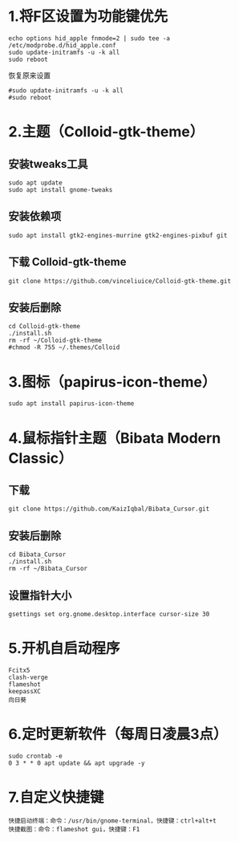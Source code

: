 # 1.将F区设置为功能键优先
``````
echo options hid_apple fnmode=2 | sudo tee -a /etc/modprobe.d/hid_apple.conf
sudo update-initramfs -u -k all
sudo reboot
``````

恢复原来设置
``````
#sudo update-initramfs -u -k all
#sudo reboot
``````

# 2.主题（Colloid-gtk-theme）
## 安装tweaks工具
``````
sudo apt update
sudo apt install gnome-tweaks
``````

## 安装依赖项
``````
sudo apt install gtk2-engines-murrine gtk2-engines-pixbuf git
``````

## 下载 Colloid-gtk-theme
``````
git clone https://github.com/vinceliuice/Colloid-gtk-theme.git
``````

## 安装后删除
``````
cd Colloid-gtk-theme
./install.sh
rm -rf ~/Colloid-gtk-theme
#chmod -R 755 ~/.themes/Colloid
``````

# 3.图标（papirus-icon-theme）
``````
sudo apt install papirus-icon-theme
``````

# 4.鼠标指针主题（Bibata Modern Classic）
## 下载
``````
git clone https://github.com/KaizIqbal/Bibata_Cursor.git
``````

## 安装后删除
``````
cd Bibata_Cursor
./install.sh
rm -rf ~/Bibata_Cursor
``````

## 设置指针大小
``````
gsettings set org.gnome.desktop.interface cursor-size 30
``````

# 5.开机自启动程序
``````
Fcitx5
clash-verge
flameshot
keepassXC
向日葵
``````

# 6.定时更新软件（每周日凌晨3点）
``````
sudo crontab -e
0 3 * * 0 apt update && apt upgrade -y
``````

# 7.自定义快捷键
``````
快捷启动终端：命令：/usr/bin/gnome-terminal，快捷键：ctrl+alt+t
快捷截图：命令：flameshot gui，快捷键：F1
``````



